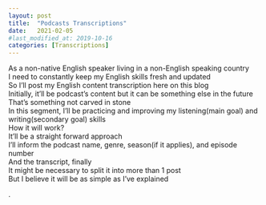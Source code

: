```yaml
---
layout: post
title:  "Podcasts Transcriptions"
date:   2021-02-05
#last_modified_at: 2019-10-16
categories: [Transcriptions]
---
```

As a non-native English speaker living in a non-English speaking country   
I need to constantly keep my English skills fresh and updated   
So I’ll post my English content transcription here on this blog   
Initially, it’ll be podcast’s content but it can be something else in the future That’s something not carved in stone    
In this segment, I’ll be practicing and improving my listening(main goal) and writing(secondary goal) skills   
How it will work?   
It’ll be a straight forward approach   
I’ll inform the podcast name, genre, season(if it applies), and episode number   
And the transcript, finally   
It might be necessary to split it into more than 1 post   
But I believe it will be as simple as I’ve explained   

.   